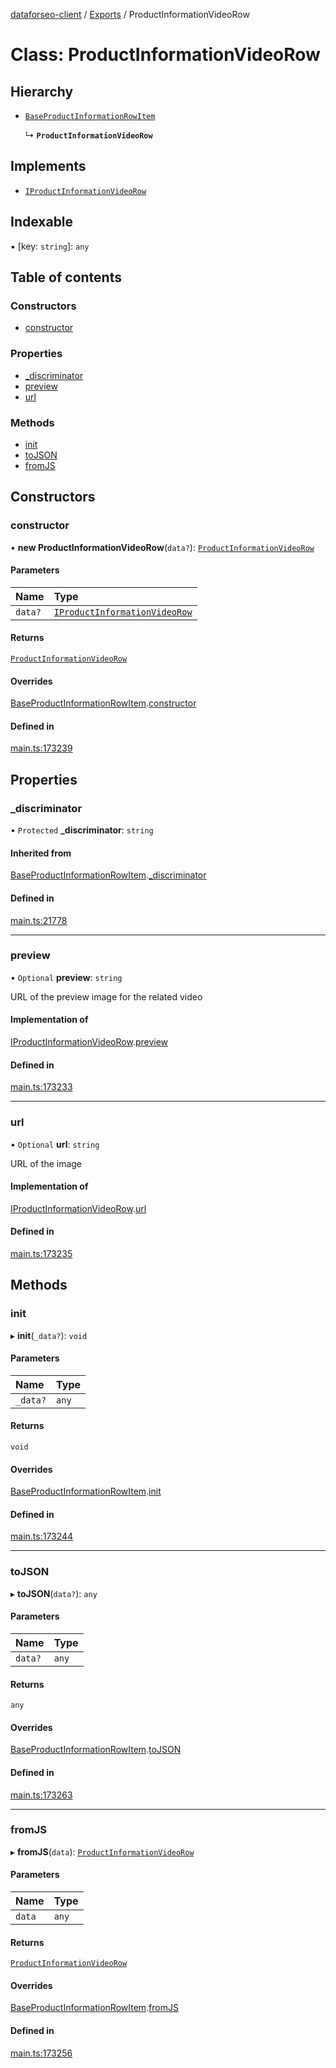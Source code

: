 [dataforseo-client](../README.md) / [Exports](../modules.md) / ProductInformationVideoRow

# Class: ProductInformationVideoRow

## Hierarchy

- [`BaseProductInformationRowItem`](BaseProductInformationRowItem.md)

  ↳ **`ProductInformationVideoRow`**

## Implements

- [`IProductInformationVideoRow`](../interfaces/IProductInformationVideoRow.md)

## Indexable

▪ [key: `string`]: `any`

## Table of contents

### Constructors

- [constructor](ProductInformationVideoRow.md#constructor)

### Properties

- [\_discriminator](ProductInformationVideoRow.md#_discriminator)
- [preview](ProductInformationVideoRow.md#preview)
- [url](ProductInformationVideoRow.md#url)

### Methods

- [init](ProductInformationVideoRow.md#init)
- [toJSON](ProductInformationVideoRow.md#tojson)
- [fromJS](ProductInformationVideoRow.md#fromjs)

## Constructors

### constructor

• **new ProductInformationVideoRow**(`data?`): [`ProductInformationVideoRow`](ProductInformationVideoRow.md)

#### Parameters

| Name | Type |
| :------ | :------ |
| `data?` | [`IProductInformationVideoRow`](../interfaces/IProductInformationVideoRow.md) |

#### Returns

[`ProductInformationVideoRow`](ProductInformationVideoRow.md)

#### Overrides

[BaseProductInformationRowItem](BaseProductInformationRowItem.md).[constructor](BaseProductInformationRowItem.md#constructor)

#### Defined in

[main.ts:173239](https://github.com/dataforseo/TypeScriptClient/blob/7ca1aa4/main.ts#L173239)

## Properties

### \_discriminator

• `Protected` **\_discriminator**: `string`

#### Inherited from

[BaseProductInformationRowItem](BaseProductInformationRowItem.md).[_discriminator](BaseProductInformationRowItem.md#_discriminator)

#### Defined in

[main.ts:21778](https://github.com/dataforseo/TypeScriptClient/blob/7ca1aa4/main.ts#L21778)

___

### preview

• `Optional` **preview**: `string`

URL of the preview image for the related video

#### Implementation of

[IProductInformationVideoRow](../interfaces/IProductInformationVideoRow.md).[preview](../interfaces/IProductInformationVideoRow.md#preview)

#### Defined in

[main.ts:173233](https://github.com/dataforseo/TypeScriptClient/blob/7ca1aa4/main.ts#L173233)

___

### url

• `Optional` **url**: `string`

URL of the image

#### Implementation of

[IProductInformationVideoRow](../interfaces/IProductInformationVideoRow.md).[url](../interfaces/IProductInformationVideoRow.md#url)

#### Defined in

[main.ts:173235](https://github.com/dataforseo/TypeScriptClient/blob/7ca1aa4/main.ts#L173235)

## Methods

### init

▸ **init**(`_data?`): `void`

#### Parameters

| Name | Type |
| :------ | :------ |
| `_data?` | `any` |

#### Returns

`void`

#### Overrides

[BaseProductInformationRowItem](BaseProductInformationRowItem.md).[init](BaseProductInformationRowItem.md#init)

#### Defined in

[main.ts:173244](https://github.com/dataforseo/TypeScriptClient/blob/7ca1aa4/main.ts#L173244)

___

### toJSON

▸ **toJSON**(`data?`): `any`

#### Parameters

| Name | Type |
| :------ | :------ |
| `data?` | `any` |

#### Returns

`any`

#### Overrides

[BaseProductInformationRowItem](BaseProductInformationRowItem.md).[toJSON](BaseProductInformationRowItem.md#tojson)

#### Defined in

[main.ts:173263](https://github.com/dataforseo/TypeScriptClient/blob/7ca1aa4/main.ts#L173263)

___

### fromJS

▸ **fromJS**(`data`): [`ProductInformationVideoRow`](ProductInformationVideoRow.md)

#### Parameters

| Name | Type |
| :------ | :------ |
| `data` | `any` |

#### Returns

[`ProductInformationVideoRow`](ProductInformationVideoRow.md)

#### Overrides

[BaseProductInformationRowItem](BaseProductInformationRowItem.md).[fromJS](BaseProductInformationRowItem.md#fromjs)

#### Defined in

[main.ts:173256](https://github.com/dataforseo/TypeScriptClient/blob/7ca1aa4/main.ts#L173256)

